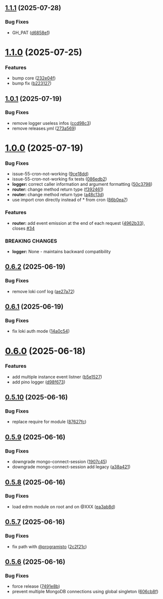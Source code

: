 ## [1.1.1](https://github.com/programisto-labs/endurance-core/compare/v1.1.0...v1.1.1) (2025-07-28)


### Bug Fixes

* GH_PAT ([d6858e1](https://github.com/programisto-labs/endurance-core/commit/d6858e1dd6c9d387a2442309cc97d27a98fd518e))

# [1.1.0](https://github.com/programisto-labs/endurance-core/compare/v1.0.1...v1.1.0) (2025-07-25)


### Features

* bump core ([232e04f](https://github.com/programisto-labs/endurance-core/commit/232e04f622741c85c12ed4fe7621212e03473012))
* bump fix ([b223127](https://github.com/programisto-labs/endurance-core/commit/b2231273690742cb69b69d0bc699b4e3762eeb16))

## [1.0.1](https://github.com/programisto-labs/endurance-core/compare/v1.0.0...v1.0.1) (2025-07-19)


### Bug Fixes

* remove logger useless infos ([ccd98c3](https://github.com/programisto-labs/endurance-core/commit/ccd98c3e2a93a73768607b7d76012038716e4ea2))
* remove releases.yml ([273a569](https://github.com/programisto-labs/endurance-core/commit/273a5695877c50f064bfefbf1a94b4f6a130f9a9))

# [1.0.0](https://github.com/programisto-labs/endurance-core/compare/v0.6.2...v1.0.0) (2025-07-19)


### Bug Fixes

* issue-55-cron-not-working ([9ce18dd](https://github.com/programisto-labs/endurance-core/commit/9ce18dd38a7eb646f65548593d9cf10298509614))
* issue-55-cron-not-working fix tests ([086edb2](https://github.com/programisto-labs/endurance-core/commit/086edb28ce5406d39ed3a973c3009632f022cc6f))
* **logger:** correct caller information and argument formatting ([50c3798](https://github.com/programisto-labs/endurance-core/commit/50c37984daa95c904e17aa82da66e7dfa8a4d968))
* **router:** change method return type ([f392461](https://github.com/programisto-labs/endurance-core/commit/f39246175d246475d9c08e7e77aa1c5ecef66c53))
* **router:** change method return type ([a48c13d](https://github.com/programisto-labs/endurance-core/commit/a48c13dca78b8c3631ab46ce2977086d7ee6270f))
* use import cron directly instead of * from cron ([86b0ea7](https://github.com/programisto-labs/endurance-core/commit/86b0ea77759bf08bb13e260a46a440e763b0992b))


### Features

* **router:** add event emission at the end of each request ([4962b33](https://github.com/programisto-labs/endurance-core/commit/4962b336c65af9b20eb349e084e766bfdf40853b)), closes [#34](https://github.com/programisto-labs/endurance-core/issues/34)


### BREAKING CHANGES

* **logger:** None - maintains backward compatibility

## [0.6.2](https://github.com/programisto-labs/endurance-core/compare/v0.6.1...v0.6.2) (2025-06-19)


### Bug Fixes

* remove loki conf log ([ae27a72](https://github.com/programisto-labs/endurance-core/commit/ae27a728cbbb6cce3e47ceefb69a638fb51cfcd8))

## [0.6.1](https://github.com/programisto-labs/endurance-core/compare/v0.6.0...v0.6.1) (2025-06-19)


### Bug Fixes

* fix loki auth mode ([14a0c54](https://github.com/programisto-labs/endurance-core/commit/14a0c542d3ba042f869d1ea8c9fa2ed9431f6acf))

# [0.6.0](https://github.com/programisto-labs/endurance-core/compare/v0.5.10...v0.6.0) (2025-06-18)


### Features

* add multiple instance event listner ([b5e1527](https://github.com/programisto-labs/endurance-core/commit/b5e152773052c7232e220c8d449e637f08c1d227))
* add pino logger ([d98f673](https://github.com/programisto-labs/endurance-core/commit/d98f673996f48aad1edb608e70f4785041ce7572))

## [0.5.10](https://github.com/programisto-labs/endurance-core/compare/v0.5.9...v0.5.10) (2025-06-16)


### Bug Fixes

* replace require for module ([87627fc](https://github.com/programisto-labs/endurance-core/commit/87627fc8c5f04a045eec342cd9196d3797f967a7))

## [0.5.9](https://github.com/programisto-labs/endurance-core/compare/v0.5.8...v0.5.9) (2025-06-16)


### Bug Fixes

* downgrade mongo-connect-session ([1907c45](https://github.com/programisto-labs/endurance-core/commit/1907c450af4e66739382408a03b02dcbd165326e))
* downgrade mongo-connect-session add legacy ([a38a421](https://github.com/programisto-labs/endurance-core/commit/a38a421db9486cdfcbee569c844ffa9de6d6441e))

## [0.5.8](https://github.com/programisto-labs/endurance-core/compare/v0.5.7...v0.5.8) (2025-06-16)


### Bug Fixes

* load edrm module on root and on @XXX ([ea3ab8d](https://github.com/programisto-labs/endurance-core/commit/ea3ab8d0ed721d1231854e5710eb5b2561478b8a))

## [0.5.7](https://github.com/programisto-labs/endurance-core/compare/v0.5.6...v0.5.7) (2025-06-16)


### Bug Fixes

* fix path with [@programisto](https://github.com/programisto) ([2c2f21c](https://github.com/programisto-labs/endurance-core/commit/2c2f21cc29fab4a8eb73af44d04800dcb2b5ccc9))

## [0.5.6](https://github.com/programisto-labs/endurance-core/compare/v0.5.5...v0.5.6) (2025-06-16)


### Bug Fixes

* force release ([7491e8b](https://github.com/programisto-labs/endurance-core/commit/7491e8bd8a55ab2860b1da2f12855b4ece95b0a2))
* prevent multiple MongoDB connections using global singleton ([606cb8f](https://github.com/programisto-labs/endurance-core/commit/606cb8fb2baf76767f4d1171ee8ca210ee8e2779))
